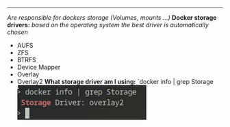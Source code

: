****
*Are responsible for dockers storage (Volumes, mounts ...)*
**Docker storage drivers:**
*based on the operating system the best driver is automatically chosen*
- AUFS
- ZFS
- BTRFS
- Device Mapper
- Overlay
- Overlay2
**What storage driver am I using:**
`docker info | grep Storage
![Pasted image 20230519083004](docs/docker/resources/Pasted%20image%2020230519083004.png)
